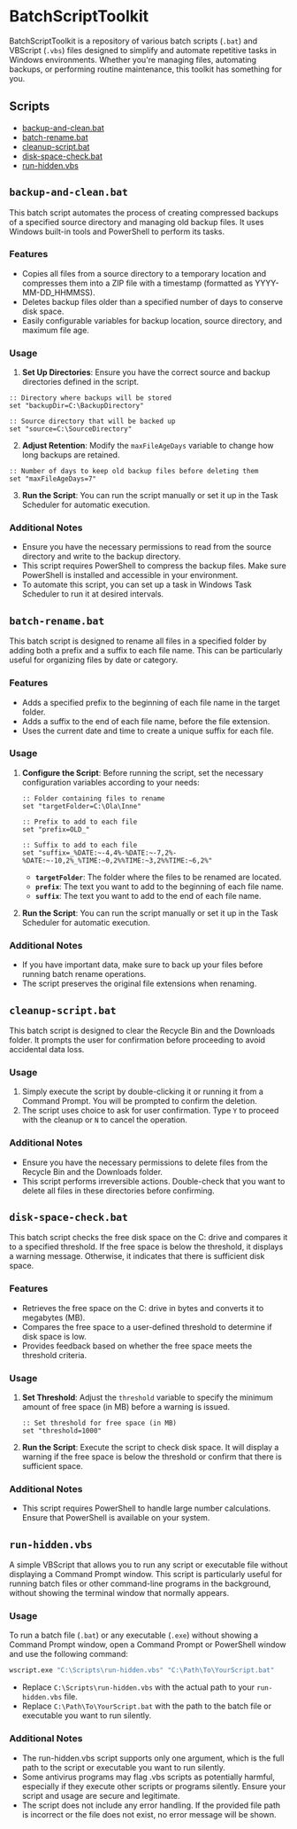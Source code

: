 # BatchScriptToolkit

BatchScriptToolkit is a repository of various batch scripts (`.bat`) and VBScript (`.vbs`) files designed to simplify and automate repetitive tasks in Windows environments. Whether you're managing files, automating backups, or performing routine maintenance, this toolkit has something for you.


## Scripts
- [backup-and-clean.bat](#backup-and-cleanbat)
- [batch-rename.bat](#batch-renamebat)
- [cleanup-script.bat](#cleanup-scriptbat)
- [disk-space-check.bat](#disk-space-checkbat)
- [run-hidden.vbs](#run-hiddenvbs)


## `backup-and-clean.bat`

This batch script automates the process of creating compressed backups of a specified source directory and managing old backup files. It uses Windows built-in tools and PowerShell to perform its tasks.

### Features

- Copies all files from a source directory to a temporary location and compresses them into a ZIP file with a timestamp (formatted as YYYY-MM-DD_HHMMSS).
- Deletes backup files older than a specified number of days to conserve disk space.
- Easily configurable variables for backup location, source directory, and maximum file age.

### Usage

1. **Set Up Directories**: Ensure you have the correct source and backup directories defined in the script.
```batch
:: Directory where backups will be stored
set "backupDir=C:\BackupDirectory"

:: Source directory that will be backed up
set "source=C:\SourceDirectory"
```
2. **Adjust Retention**: Modify the `maxFileAgeDays` variable to change how long backups are retained.
```batch
:: Number of days to keep old backup files before deleting them
set "maxFileAgeDays=7"
```
3. **Run the Script**: You can run the script manually or set it up in the Task Scheduler for automatic execution.

### Additional Notes
- Ensure you have the necessary permissions to read from the source directory and write to the backup directory.
- This script requires PowerShell to compress the backup files. Make sure PowerShell is installed and accessible in your environment.
- To automate this script, you can set up a task in Windows Task Scheduler to run it at desired intervals.

## `batch-rename.bat`

This batch script is designed to rename all files in a specified folder by adding both a prefix and a suffix to each file name. This can be particularly useful for organizing files by date or category.

### Features

- Adds a specified prefix to the beginning of each file name in the target folder.
- Adds a suffix to the end of each file name, before the file extension.
- Uses the current date and time to create a unique suffix for each file.

### Usage

1. **Configure the Script**: Before running the script, set the necessary configuration variables according to your needs:

   ```batch
   :: Folder containing files to rename
   set "targetFolder=C:\Ola\Inne"

   :: Prefix to add to each file
   set "prefix=OLD_"

   :: Suffix to add to each file
   set "suffix=_%DATE:~-4,4%-%DATE:~-7,2%-%DATE:~-10,2%_%TIME:~0,2%%TIME:~3,2%%TIME:~6,2%"
   ```

   - **`targetFolder`**: The folder where the files to be renamed are located.
   - **`prefix`**: The text you want to add to the beginning of each file name.
   - **`suffix`**: The text you want to add to the end of each file name.

2. **Run the Script**: You can run the script manually or set it up in the Task Scheduler for automatic execution.

### Additional Notes

- If you have important data, make sure to back up your files before running batch rename operations. 
- The script preserves the original file extensions when renaming.

## `cleanup-script.bat`

This batch script is designed to clear the Recycle Bin and the Downloads folder. It prompts the user for confirmation before proceeding to avoid accidental data loss.

### Usage

1. Simply execute the script by double-clicking it or running it from a Command Prompt. You will be prompted to confirm the deletion.
2. The script uses choice to ask for user confirmation. Type `Y` to proceed with the cleanup or `N` to cancel the operation.

### Additional Notes
- Ensure you have the necessary permissions to delete files from the Recycle Bin and the Downloads folder.
- This script performs irreversible actions. Double-check that you want to delete all files in these directories before confirming.

## `disk-space-check.bat`

This batch script checks the free disk space on the C: drive and compares it to a specified threshold. If the free space is below the threshold, it displays a warning message. Otherwise, it indicates that there is sufficient disk space.

### Features

- Retrieves the free space on the C: drive in bytes and converts it to megabytes (MB).
- Compares the free space to a user-defined threshold to determine if disk space is low.
- Provides feedback based on whether the free space meets the threshold criteria.

### Usage

1. **Set Threshold**: Adjust the `threshold` variable to specify the minimum amount of free space (in MB) before a warning is issued.
    ```batch
    :: Set threshold for free space (in MB)
    set "threshold=1000"
    ```
2. **Run the Script**: Execute the script to check disk space. It will display a warning if the free space is below the threshold or confirm that there is sufficient space.

### Additional Notes
- This script requires PowerShell to handle large number calculations. Ensure that PowerShell is available on your system.

## `run-hidden.vbs`

A simple VBScript that allows you to run any script or executable file without displaying a Command Prompt window. This script is particularly useful for running batch files or other command-line programs in the background, without showing the terminal window that normally appears.

### Usage

To run a batch file (`.bat`) or any executable (`.exe`) without showing a Command Prompt window, open a Command Prompt or PowerShell window and use the following command:

```bash
wscript.exe "C:\Scripts\run-hidden.vbs" "C:\Path\To\YourScript.bat"
```
- Replace `C:\Scripts\run-hidden.vbs` with the actual path to your `run-hidden.vbs` file.
- Replace `C:\Path\To\YourScript.bat` with the path to the batch file or executable you want to run silently.

### Additional Notes
- The run-hidden.vbs script supports only one argument, which is the full path to the script or executable you want to run silently.
- Some antivirus programs may flag .vbs scripts as potentially harmful, especially if they execute other scripts or programs silently. Ensure your script and usage are secure and legitimate.
- The script does not include any error handling. If the provided file path is incorrect or the file does not exist, no error message will be shown.